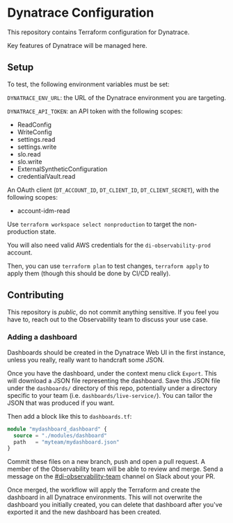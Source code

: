 # Dynatrace Configuration

This repository contains Terraform configuration for Dynatrace.

Key features of Dynatrace will be managed here.

## Setup

To test, the following environment variables must be set:

`DYNATRACE_ENV_URL`: the URL of the Dynatrace environment you are targeting.

`DYNATRACE_API_TOKEN`: an API token with the following scopes:

- ReadConfig
- WriteConfig
- settings.read
- settings.write
- slo.read
- slo.write
- ExternalSyntheticConfiguration
- credentialVault.read

An OAuth client (`DT_ACCOUNT_ID`, `DT_CLIENT_ID`, `DT_CLIENT_SECRET`), with the following scopes:

- account-idm-read

Use `terraform workspace select nonproduction` to target the non-production state.

You will also need valid AWS credentials for the `di-observability-prod` account.

Then, you can use `terraform plan` to test changes, `terraform apply` to apply them (though this should be done by CI/CD really).

## Contributing

This repository is *public*, do not commit anything sensitive. If you feel you have to, reach out to the Observability team to discuss your use case.

### Adding a dashboard

Dashboards should be created in the Dynatrace Web UI in the first instance, unless you really, really want to handcraft some JSON.

Once you have the dashboard, under the context menu click `Export`. This will download a JSON file representing the dashboard. Save this JSON file under the `dashboards/` directory of this repo, potentially under a directory specific to your team (i.e. `dashboards/live-service/`). You can tailor the JSON that was produced if you want.

Then add a block like this to `dashboards.tf`:

```terraform
module "mydashboard_dashboard" {
  source = "./modules/dashboard"
  path   = "myteam/mydashboard.json"
}
```

Commit these files on a new branch, push and open a pull request. A member of the Observability team will be able to review and merge. Send a message on the [#di-observability-team](https://gds.slack.com/archives/C04UF0B02NR) channel on Slack about your PR.

Once merged, the workflow will apply the Terraform and create the dashboard in all Dynatrace environments. This will not overwrite the dashboard you initially created, you can delete that dashboard after you've exported it and the new dashboard has been created.
